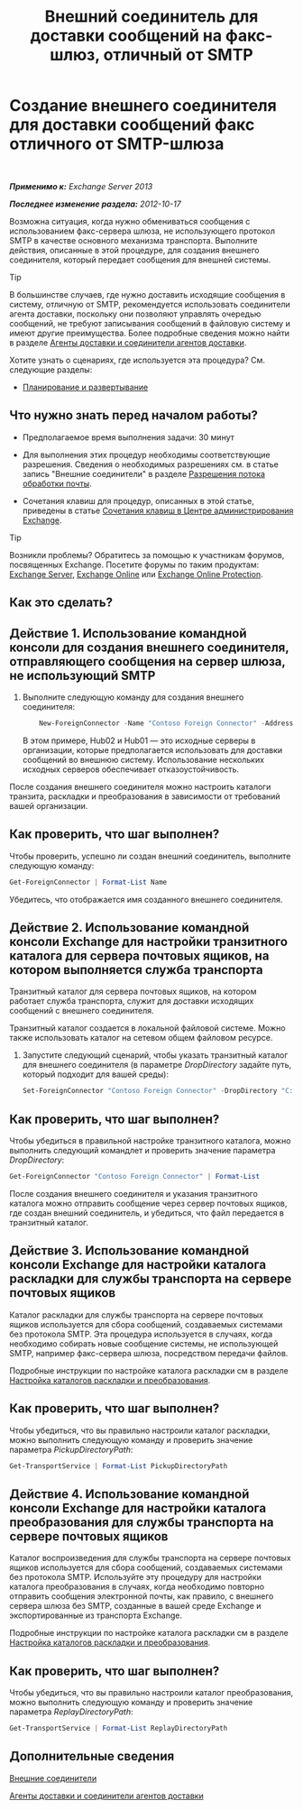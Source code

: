 ﻿---
title: 'Внешний соединитель для доставки сообщений на факс-шлюз, отличный от SMTP'
TOCTitle: Создание внешнего соединителя для доставки сообщений факс отличного от SMTP-шлюза
ms:assetid: 589db487-3c4c-409a-92e3-c78dd8f639b6
ms:mtpsurl: https://technet.microsoft.com/ru-ru/library/JJ710163(v=EXCHG.150)
ms:contentKeyID: 50488275
ms.date: 05/22/2018
mtps_version: v=EXCHG.150
ms.translationtype: MT
---

# Создание внешнего соединителя для доставки сообщений факс отличного от SMTP-шлюза

 

_**Применимо к:** Exchange Server 2013_

_**Последнее изменение раздела:** 2012-10-17_

Возможна ситуация, когда нужно обмениваться сообщения с использованием факс-сервера шлюза, не использующего протокол SMTP в качестве основного механизма транспорта. Выполните действия, описанные в этой процедуре, для создания внешнего соединителя, который передает сообщения для внешней системы.

> [!TIP]  
> В большинстве случаев, где нужно доставить исходящие сообщения в систему, отличную от SMTP, рекомендуется использовать соединители агента доставки, поскольку они позволяют управлять очередью сообщений, не требуют записывания сообщений в файловую систему и имеют другие преимущества. Более подробные сведения можно найти в разделе <a href="delivery-agents-and-delivery-agent-connectors-exchange-2013-help.md">Агенты доставки и соединители агентов доставки</a>.


Хотите узнать о сценариях, где используется эта процедура? См. следующие разделы:

  - [Планирование и развертывание](planning-and-deployment-for-exchange-2013-installation-instructions.md)

## Что нужно знать перед началом работы?

  - Предполагаемое время выполнения задачи: 30 минут

  - Для выполнения этих процедур необходимы соответствующие разрешения. Сведения о необходимых разрешениях см. в статье запись "Внешние соединители" в разделе [Разрешения потока обработки почты](mail-flow-permissions-exchange-2013-help.md).

  - Сочетания клавиш для процедур, описанных в этой статье, приведены в статье [Сочетания клавиш в Центре администрирования Exchange](keyboard-shortcuts-in-the-exchange-admin-center-exchange-online-protection-help.md).

> [!TIP]  
> Возникли проблемы? Обратитесь за помощью к участникам форумов, посвященных Exchange. Посетите форумы по таким продуктам: <a href="https://go.microsoft.com/fwlink/p/?linkid=60612">Exchange Server</a>, <a href="https://go.microsoft.com/fwlink/p/?linkid=267542">Exchange Online</a> или <a href="https://go.microsoft.com/fwlink/p/?linkid=285351">Exchange Online Protection</a>.


## Как это сделать?

## Действие 1. Использование командной консоли для создания внешнего соединителя, отправляющего сообщения на сервер шлюза, не использующий SMTP

1.  Выполните следующую команду для создания внешнего соединителя:
    ```powershell
        New-ForeignConnector -Name "Contoso Foreign Connector" -AddressSpaces "X400:c=US;a=Fabrikam;P=Contoso;5" -SourceTransportServers Hub01,Hub02
    ```
    В этом примере, Hub02 и Hub01 — это исходные серверы в организации, которые предполагается использовать для доставки сообщений во внешнюю систему. Использование нескольких исходных серверов обеспечивает отказоустойчивость.

После создания внешнего соединителя можно настроить каталоги транзита, раскладки и преобразования в зависимости от требований вашей организации.

## Как проверить, что шаг выполнен?

Чтобы проверить, успешно ли создан внешний соединитель, выполните следующую команду:

```powershell
Get-ForeignConnector | Format-List Name
```

Убедитесь, что отображается имя созданного внешнего соединителя.

## Действие 2. Использование командной консоли Exchange для настройки транзитного каталога для сервера почтовых ящиков, на котором выполняется служба транспорта

Транзитный каталог для сервера почтовых ящиков, на котором работает служба транспорта, служит для доставки исходящих сообщений с внешнего соединителя.

Транзитный каталог создается в локальной файловой системе. Можно также использовать каталог на сетевом общем файловом ресурсе.

1.  Запустите следующий сценарий, чтобы указать транзитный каталог для внешнего соединителя (в параметре *DropDirectory* задайте путь, который подходит для вашей среды):
    
    ```powershell
    Set-ForeignConnector "Contoso Foreign Connector" -DropDirectory "C:\Drop Directory"
    ```

## Как проверить, что шаг выполнен?

Чтобы убедиться в правильной настройке транзитного каталога, можно выполнить следующий командлет и проверить значение параметра *DropDirectory*:

```powershell
Get-ForeignConnector "Contoso Foreign Connector" | Format-List
```

После создания внешнего соединителя и указания транзитного каталога можно отправить сообщение через сервер почтовых ящиков, где создан внешний соединитель, и убедиться, что файл передается в транзитный каталог.

## Действие 3. Использование командной консоли Exchange для настройки каталога раскладки для службы транспорта на сервере почтовых ящиков

Каталог раскладки для службы транспорта на сервере почтовых ящиков используется для сбора сообщений, создаваемых системами без протокола SMTP. Эта процедура используется в случаях, когда необходимо собирать новые сообщение системы, не использующей SMTP, например факс-сервера шлюза, посредством передачи файлов.

Подробные инструкции по настройке каталога раскладки см в разделе [Настройка каталогов раскладки и преобразования](configure-the-pickup-directory-and-the-replay-directory-exchange-2013-help.md).

## Как проверить, что шаг выполнен?

Чтобы убедиться, что вы правильно настроили каталог раскладки, можно выполнить следующую команду и проверить значение параметра *PickupDirectoryPath*:

```powershell
Get-TransportService | Format-List PickupDirectoryPath
```

## Действие 4. Использование командной консоли Exchange для настройки каталога преобразования для службы транспорта на сервере почтовых ящиков

Каталог воспроизведения для службы транспорта на сервере почтовых ящиков используется для сбора сообщений, создаваемых системами без протокола SMTP. Используйте эту процедуру для настройки каталога преобразования в случаях, когда необходимо повторно отправить сообщения электронной почты, как правило, с внешнего сервера шлюза без SMTP, созданные в вашей среде Exchange и экспортированные из транспорта Exchange.

Подробные инструкции по настройке каталога раскладки см в разделе [Настройка каталогов раскладки и преобразования](configure-the-pickup-directory-and-the-replay-directory-exchange-2013-help.md).

## Как проверить, что шаг выполнен?

Чтобы убедиться, что вы правильно настроили каталог преобразования, можно выполнить следующую команду и проверить значение параметра *ReplayDirectoryPath*:

```powershell
Get-TransportService | Format-List ReplayDirectoryPath
```

## Дополнительные сведения

[Внешние соединители](foreign-connectors-exchange-2013-help.md)

[Агенты доставки и соединители агентов доставки](delivery-agents-and-delivery-agent-connectors-exchange-2013-help.md)

